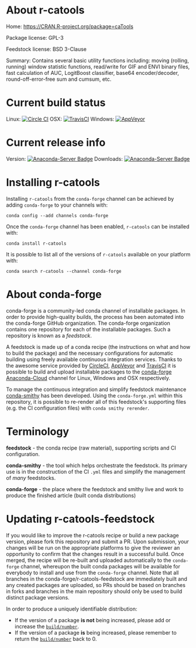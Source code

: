 About r-catools
===============

Home: https://CRAN.R-project.org/package=caTools

Package license: GPL-3

Feedstock license: BSD 3-Clause

Summary: Contains several basic utility functions including: moving (rolling, running) window statistic functions, read/write for GIF and ENVI binary files, fast calculation of AUC, LogitBoost classifier, base64 encoder/decoder, round-off-error-free sum and cumsum, etc.



Current build status
====================

Linux: [![Circle CI](https://circleci.com/gh/conda-forge/r-catools-feedstock.svg?style=shield)](https://circleci.com/gh/conda-forge/r-catools-feedstock)
OSX: [![TravisCI](https://travis-ci.org/conda-forge/r-catools-feedstock.svg?branch=master)](https://travis-ci.org/conda-forge/r-catools-feedstock)
Windows: [![AppVeyor](https://ci.appveyor.com/api/projects/status/github/conda-forge/r-catools-feedstock?svg=True)](https://ci.appveyor.com/project/conda-forge/r-catools-feedstock/branch/master)

Current release info
====================
Version: [![Anaconda-Server Badge](https://anaconda.org/conda-forge/r-catools/badges/version.svg)](https://anaconda.org/conda-forge/r-catools)
Downloads: [![Anaconda-Server Badge](https://anaconda.org/conda-forge/r-catools/badges/downloads.svg)](https://anaconda.org/conda-forge/r-catools)

Installing r-catools
====================

Installing `r-catools` from the `conda-forge` channel can be achieved by adding `conda-forge` to your channels with:

```
conda config --add channels conda-forge
```

Once the `conda-forge` channel has been enabled, `r-catools` can be installed with:

```
conda install r-catools
```

It is possible to list all of the versions of `r-catools` available on your platform with:

```
conda search r-catools --channel conda-forge
```


About conda-forge
=================

conda-forge is a community-led conda channel of installable packages.
In order to provide high-quality builds, the process has been automated into the
conda-forge GitHub organization. The conda-forge organization contains one repository
for each of the installable packages. Such a repository is known as a *feedstock*.

A feedstock is made up of a conda recipe (the instructions on what and how to build
the package) and the necessary configurations for automatic building using freely
available continuous integration services. Thanks to the awesome service provided by
[CircleCI](https://circleci.com/), [AppVeyor](http://www.appveyor.com/)
and [TravisCI](https://travis-ci.org/) it is possible to build and upload installable
packages to the [conda-forge](https://anaconda.org/conda-forge)
[Anaconda-Cloud](http://docs.anaconda.org/) channel for Linux, Windows and OSX respectively.

To manage the continuous integration and simplify feedstock maintenance
[conda-smithy](http://github.com/conda-forge/conda-smithy) has been developed.
Using the ``conda-forge.yml`` within this repository, it is possible to re-render all of
this feedstock's supporting files (e.g. the CI configuration files) with ``conda smithy rerender``.


Terminology
===========

**feedstock** - the conda recipe (raw material), supporting scripts and CI configuration.

**conda-smithy** - the tool which helps orchestrate the feedstock.
                   Its primary use is in the construction of the CI ``.yml`` files
                   and simplify the management of *many* feedstocks.

**conda-forge** - the place where the feedstock and smithy live and work to
                  produce the finished article (built conda distributions)


Updating r-catools-feedstock
============================

If you would like to improve the r-catools recipe or build a new
package version, please fork this repository and submit a PR. Upon submission,
your changes will be run on the appropriate platforms to give the reviewer an
opportunity to confirm that the changes result in a successful build. Once
merged, the recipe will be re-built and uploaded automatically to the
`conda-forge` channel, whereupon the built conda packages will be available for
everybody to install and use from the `conda-forge` channel.
Note that all branches in the conda-forge/r-catools-feedstock are
immediately built and any created packages are uploaded, so PRs should be based
on branches in forks and branches in the main repository should only be used to
build distinct package versions.

In order to produce a uniquely identifiable distribution:
 * If the version of a package **is not** being increased, please add or increase
   the [``build/number``](http://conda.pydata.org/docs/building/meta-yaml.html#build-number-and-string).
 * If the version of a package **is** being increased, please remember to return
   the [``build/number``](http://conda.pydata.org/docs/building/meta-yaml.html#build-number-and-string)
   back to 0.

